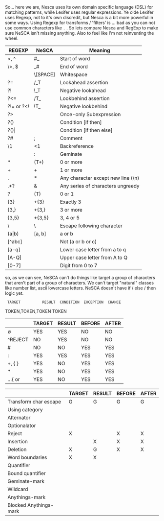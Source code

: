 So... here we are, Nesca uses its own domain specific language (DSL) for matching patterns, while Lexifer uses regular expressions. Ye olde Lexifer uses Regexp, not to it's own discredit, but Nesca is a bit more powerful in some ways. Using Regexp for transforms / 'filters' is ... bad as you can not use common characters like `.` . So lets compare Nesca and RegExp to make sure NeSCA isn't missing anything. Also to feel like I'm not reinventing the wheel.

| REGEXP     | NeSCA    | Meaning                            |
|------------|----------|------------------------------------|
| \<, ^      | #_       | Start of word                      |
| \\>, $      | _#       | End of word                        |
|            | \\[SPACE] | Whitespace                         |
| ?=         | /_T      | Lookahead assertion                |
| ?!         | !_T      | Negative lookahead                 |
| ?<=        | /T_      | Lookbehind assertion               |
| ?!= or ?<! | !T_      | Negative lookbehind                |
| ?>         |          | Once-only Subexp­ression           |
| ?()        |          | Condition [if then]                |
| ?()\|      |          | Condition [if then else]           |
| ?#         | ;        | Comment                            |
| \1         | <1       | Backreference                      |
|            | :        | Geminate                           |
| *          | (T+)     | 0 or more                          |
| +          | +        | 1 or more                          |
| .          | *        | Any character except new line (\n) |
| .+?        | &        | Any series of characters ungreedy  |
| ?          | (T)      | 0 or 1                             |
| {3}        | +{3}     | Exactly 3                          |
| {3,}       | +{3,}    | 3 or more                          |
| {3,5}      | +{3,5}   | 3, 4 or 5                          |
| \          | \        | Escape following character         |
| (a\|b)     | [a, b]   | a or b                             |
| [^abc]     |          | Not (a or b or c)                  |
| [a-q]      |          | Lower case letter from a to q      |
| [A-Q]      |          | Upper case letter from A to Q      |
| [0-7]      |          | Digit from 0 to 7                  |

so, as we can see, NeSCA can't do things like target a group of characters that aren't part of a group of characters. We can't target "natural" classes like number list, ascii lowercase letters. NeSCA doesn't have if / else / then logic yet.



     TARGET          RESULT  CONDITION  EXCEPTION  CHANCE
TOKEN,TOKEN,TOKEN    TOKEN


|         | TARGET | RESULT | BEFORE | AFTER |
|---------|--------|--------|--------|-------|
| ∅       | YES    | YES    | NO     | NO    | IF MODE IS BEFORE OR AFTER
| ^REJECT | NO     | YES    | NO     | NO    | IF MODE IS NOT RESULT
| #       | NO     | NO     | YES    | YES   | IF MODE IS TARGET OR RESULT
| :       | YES    | YES    | YES    | YES   |
| +, { }  | YES    | NO     | YES    | YES   | IF MODE IS RESULT
| *       | YES    | NO     | YES    | YES   | IF MODE IS RESULT
| …{ or   | YES    | NO     | YES    | YES   | IF MODE IS RESULT


|                        | TARGET | RESULT | BEFORE | AFTER |
|------------------------|--------|--------|--------|-------|
| Transform char escape  | G      | G      | G      | G     |
| Using category         |        |        |        |       |
| Alternator             |        |        |        |       |
| Optionalator           |        |        |        |       |
| Reject                 | X      |        | X      | X     |
| Insertion              |        | X      | X      | X     |
| Deletion               | X      | G      | X      | X     |
| Word boundaries        | X      | X      |        |       |
| Quantifier             |        |        |        |       |
| Bound quantifier       |        |        |        |       |
| Geminate-mark          |        |        |        |       |
| Wildcard               |        |        |        |       |
| Anythings-mark         |        |        |        |       |
| Blocked Anythings-mark |        |        |        |       |